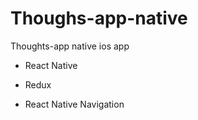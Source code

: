 # Thoughs-app-native

Thoughts-app native ios app

- React Native

- Redux

- React Native Navigation

